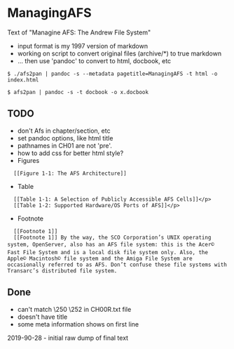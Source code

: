 # ManagingAFS

Text of "Managine AFS: The Andrew File System"

* input format is my 1997 version of markdown
* working on script to convert original files (archive/*) to true markdown
* ... then use 'pandoc' to convert to html, docbook, etc

```
$ ./afs2pan | pandoc -s --metadata pagetitle=ManagingAFS -t html -o index.html

$ afs2pan | pandoc -s -t docbook -o x.docbook
```

## TODO
* don't Afs in chapter/section, etc
* set pandoc options, like html title
* pathnames in CH01 are not 'pre'. 
* how to add css for better html style?
* Figures
```
  [[Figure 1-1: The AFS Architecture]]
```
* Table
```
  [[Table 1-1: A Selection of Publicly Accessible AFS Cells]]</p>
  [[Table 1-2: Supported Hardware/OS Ports of AFS]]</p>
```
* Footnote
```
  [[Footnote 1]]
  [[Footnote 1]] By the way, the SCO Corporation’s UNIX operating system, OpenServer, also has an AFS file system: this is the Acer© Fast File System and is a local disk file system only. Also, the Apple© Macintosh© file system and the Amiga File System are occasionally referred to as AFS. Don’t confuse these file systems with Transarc’s distributed file system.
```


## Done
* can't match \250 \252 in CH00R.txt file
* doesn't have title
* some meta information shows on first line


2019-90-28 - initial raw dump of final text
